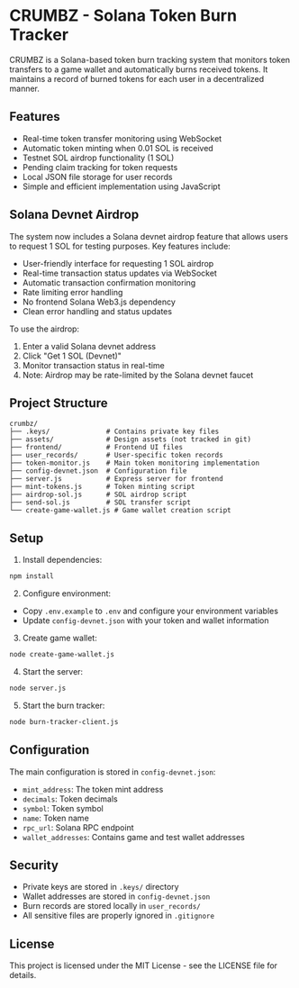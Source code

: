 # CRUMBZ - Solana Token Burn Tracker

CRUMBZ is a Solana-based token burn tracking system that monitors token transfers to a game wallet and automatically burns received tokens. It maintains a record of burned tokens for each user in a decentralized manner.

## Features

- Real-time token transfer monitoring using WebSocket
- Automatic token minting when 0.01 SOL is received
- Testnet SOL airdrop functionality (1 SOL)
- Pending claim tracking for token requests
- Local JSON file storage for user records
- Simple and efficient implementation using JavaScript

## Solana Devnet Airdrop

The system now includes a Solana devnet airdrop feature that allows users to request 1 SOL for testing purposes. Key features include:

- User-friendly interface for requesting 1 SOL airdrop
- Real-time transaction status updates via WebSocket
- Automatic transaction confirmation monitoring
- Rate limiting error handling
- No frontend Solana Web3.js dependency
- Clean error handling and status updates

To use the airdrop:
1. Enter a valid Solana devnet address
2. Click "Get 1 SOL (Devnet)"
3. Monitor transaction status in real-time
4. Note: Airdrop may be rate-limited by the Solana devnet faucet

## Project Structure

```
crumbz/
├── .keys/              # Contains private key files
├── assets/             # Design assets (not tracked in git)
├── frontend/           # Frontend UI files
├── user_records/       # User-specific token records
├── token-monitor.js    # Main token monitoring implementation
├── config-devnet.json  # Configuration file
├── server.js           # Express server for frontend
├── mint-tokens.js      # Token minting script
├── airdrop-sol.js      # SOL airdrop script
├── send-sol.js         # SOL transfer script
└── create-game-wallet.js # Game wallet creation script
```

## Setup

1. Install dependencies:
```bash
npm install
```

2. Configure environment:
- Copy `.env.example` to `.env` and configure your environment variables
- Update `config-devnet.json` with your token and wallet information

3. Create game wallet:
```bash
node create-game-wallet.js
```

4. Start the server:
```bash
node server.js
```

5. Start the burn tracker:
```bash
node burn-tracker-client.js
```

## Configuration

The main configuration is stored in `config-devnet.json`:
- `mint_address`: The token mint address
- `decimals`: Token decimals
- `symbol`: Token symbol
- `name`: Token name
- `rpc_url`: Solana RPC endpoint
- `wallet_addresses`: Contains game and test wallet addresses

## Security

- Private keys are stored in `.keys/` directory
- Wallet addresses are stored in `config-devnet.json`
- Burn records are stored locally in `user_records/`
- All sensitive files are properly ignored in `.gitignore`

## License

This project is licensed under the MIT License - see the LICENSE file for details.
